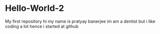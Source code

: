 # Hello-World-2
My first repository
hi my name is pratyay banerjee
im am a dentist but i like coding a lot hence i started at github

